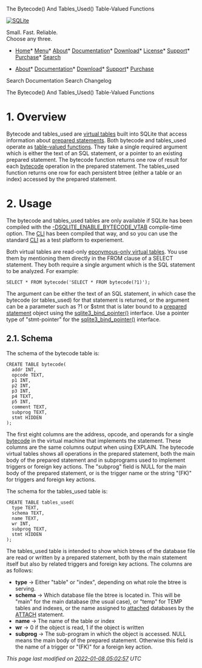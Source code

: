 




The Bytecode() And Tables\_Used() Table\-Valued Functions




[![SQLite](images/sqlite370_banner.gif)](index.html)


Small. Fast. Reliable.  
Choose any three.


* [Home](index.html)* [Menu](javascript:void(0))* [About](about.html)* [Documentation](docs.html)* [Download](download.html)* [License](copyright.html)* [Support](support.html)* [Purchase](prosupport.html)* [Search](javascript:void(0))




* [About](about.html)* [Documentation](docs.html)* [Download](download.html)* [Support](support.html)* [Purchase](prosupport.html)






Search Documentation
Search Changelog










The Bytecode() And Tables\_Used() Table\-Valued Functions


# 1\. Overview



Bytecode and tables\_used are [virtual tables](vtab.html) built into SQLite that
access information about [prepared statements](c3ref/stmt.html).
Both bytecode and tables\_used operate as [table\-valued functions](vtab.html#tabfunc2).
They take a single required argument which is either the text of
an SQL statement, or a pointer to an existing prepared statement.
The bytecode function returns one row of result for each [bytecode](opcode.html)
operation in the prepared statement. The tables\_used function returns
one row for each persistent btree (either a table or an index) accessed
by the prepared statement.



# 2\. Usage



The bytecode and tables\_used tables are only available if SQLite has
been compiled with the [\-DSQLITE\_ENABLE\_BYTECODE\_VTAB](compile.html#enable_bytecode_vtab) compile\-time option.
The [CLI](cli.html) has been compiled that way, and so you can use the standard
[CLI](cli.html) as a test platform to experiement.




Both virtual tables are read\-only [eponymous\-only virtual tables](vtab.html#epoonlyvtab). You use them
by mentioning them directly in the FROM clause of a SELECT statement.
They both require a single argument which is the SQL statement to be
analyzed. For example:




```
SELECT * FROM bytecode('SELECT * FROM bytecode(?1)');

```


The argument can be either the text of an SQL statement, in which case
the bytecode (or tables\_used) for that statement is returned, or the
argument can be a parameter such as ?1 or $stmt that is later bound
to a [prepared statement](c3ref/stmt.html) object using the
[sqlite3\_bind\_pointer()](c3ref/bind_blob.html) interface. Use a pointer type of
"stmt\-pointer" for the [sqlite3\_bind\_pointer()](c3ref/bind_blob.html) interface.



## 2\.1\. Schema



The schema of the bytecode table is:




```
CREATE TABLE bytecode(
  addr INT,
  opcode TEXT,
  p1 INT,
  p2 INT,
  p3 INT,
  p4 TEXT,
  p5 INT,
  comment TEXT,
  subprog TEXT,
  stmt HIDDEN
);

```


The first eight columns are the address, opcode, and operands for a
single [bytecode](opcode.html) in the virtual machine that implements the statement.
These columns are the same columns output when using EXPLAIN. The
bytecode virtual tables shows all operations in the prepared statement,
both the main body of the prepared statement and in subprograms used
to implement triggers or foreign key actions. The "subprog" field
is NULL for the main body of the prepared statement, or is the trigger
name or the string "(FK)" for triggers and foreign key actions.




The schema for the tables\_used table is:




```
CREATE TABLE tables_used(
  type TEXT,
  schema TEXT,
  name TEXT,
  wr INT,
  subprog TEXT,
  stmt HIDDEN
);

```


The tables\_used table is intended to show which btrees of the database file
are read or written by a prepared statement, both by the main statement
itself but also by related triggers and foreign key actions. The columns
are as follows:



* **type** → Either "table" or "index", depending on what role
the btree is serving.
* **schema** → Which database file the btree is located in.
This will be "main" for the main database (the usual case), or "temp" for
TEMP tables and indexes, or the name assigned to [attached](lang_attach.html) databases by
the [ATTACH](lang_attach.html) statement.
* **name** → The name of the table or index
* **wr** → 0 if the object is read, 1 if the object is written
* **subprog** → The sub\-program in which the object is
accessed. NULL means the main body of the prepared statement. Otherwise
this field is the name of a trigger or "(FK)" for a foreign key action.


*This page last modified on [2022\-01\-08 05:02:57](https://sqlite.org/docsrc/honeypot) UTC* 


